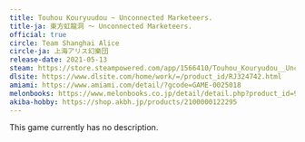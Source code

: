 ```yaml
---
title: Touhou Kouryuudou ~ Unconnected Marketeers.
title-ja: 東方虹龍洞 ～ Unconnected Marketeers.
official: true
circle: Team Shanghai Alice
circle-ja: 上海アリス幻樂団
release-date: 2021-05-13
steam: https://store.steampowered.com/app/1566410/Touhou_Kouryudou__Unconnected_Marketeers/
dlsite: https://www.dlsite.com/home/work/=/product_id/RJ324742.html
amiami: https://www.amiami.com/detail/?gcode=GAME-0025018
melonbooks: https://www.melonbooks.co.jp/detail/detail.php?product_id=901930
akiba-hobby: https://shop.akbh.jp/products/2100000122295
---
```

This game currently has no description.